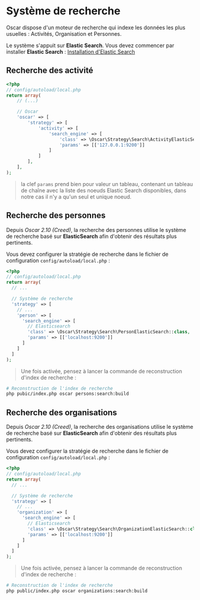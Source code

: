 # Système de recherche

Oscar dispose d'un moteur de recherche qui indexe les données les plus usuelles : Activités, Organisation et Personnes.

Le système s'appuit sur **Elastic Search**. Vous devez commencer par installer **Elastic Search** : [Installation d'Elastic Search](./install-elasticsearch.md)

## Recherche des activité

```php
<?php
// config/autoload/local.php
return array(
    // (...)

    // Oscar
    'oscar' => [
        'strategy' => [
            'activity' => [
                'search_engine' => [
                    'class' => \Oscar\Strategy\Search\ActivityElasticSearch::class,
                    'params' => [['127.0.0.1:9200']]
                ]
            ]
        ],
    ],
);
```

> la clef `params` prend bien pour valeur un tableau, contenant un tableau de chaîne avec la liste des noeuds Elastic Search disponibles, dans notre cas il n'y a qu'un seul et unique noeud.


## Recherche des personnes

Depuis *Oscar 2.10 (Creed)*, la recherche des personnes utilise le système de recherche basé sur **ElasticSearch** afin d'obtenir des résultats plus pertinents.

Vous devez configurer la stratégie de recherche dans le fichier de configuration `config/autoload/local.php` : 

```php
<?php
// config/autoload/local.php
return array(
  // ...

  // Système de recherche
  'strategy' => [
    // ...
    'person' => [
      'search_engine' => [
        // Elasticsearch
        'class' => \Oscar\Strategy\Search\PersonElasticSearch::class,
        'params' => [['localhost:9200']]
      ]
    ]
  ]
);
```

> Une fois activée, pensez à lancer la commande de reconstruction d'index de recherche : 

```bash
# Reconstruction de l'index de recherche
php pubic/index.php oscar persons:search:build
```

## Recherche des organisations

Depuis *Oscar 2.10 (Creed)*, la recherche des organisations utilise le système de recherche basé sur **ElasticSearch** afin d'obtenir des résultats plus pertinents.

Vous devez configurer la stratégie de recherche dans le fichier de configuration `config/autoload/local.php` : 

```php
<?php
// config/autoload/local.php
return array(
  // ...

  // Système de recherche
  'strategy' => [
    // ...
    'organization' => [
      'search_engine' => [
        // Elasticsearch
        'class' => \Oscar\Strategy\Search\OrganizationElasticSearch::class,
        'params' => [['localhost:9200']]
      ]
    ]
  ]
);
```

> Une fois activée, pensez à lancer la commande de reconstruction d'index de recherche : 

```bash
# Reconstruction de l'index de recherche
php public/index.php oscar organizations:search:build
```

